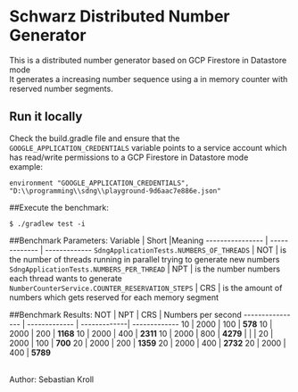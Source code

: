 # Schwarz Distributed Number Generator
This is a distributed number generator based on GCP Firestore in Datastore mode
<br> It generates a increasing number sequence using a in memory counter with reserved number segments. 

## Run it locally
Check the build.gradle file and ensure that the `GOOGLE_APPLICATION_CREDENTIALS` variable points to a service account which has read/write permissions to a GCP Firestore in Datastore mode 
<br> example:
```
environment "GOOGLE_APPLICATION_CREDENTIALS", "D:\\programming\\sdng\\playground-9d6aac7e886e.json" 
```

##Execute the benchmark:
```
$ ./gradlew test -i
```


##Benchmark Parameters:
Variable | Short |Meaning
---------------- | ------------- | -------------
`SdngApplicationTests.NUMBERS_OF_THREADS`  | NOT | is the number of threads running in parallel trying to generate new numbers
`SdngApplicationTests.NUMBERS_PER_THREAD` | NPT | is the number numbers each thread wants to generate
`NumberCounterService.COUNTER_RESERVATION_STEPS`  | CRS | is the amount of numbers which gets reserved for each memory segment 
 
 ##Benchmark Results:
 NOT | NPT | CRS | Numbers per second
 ---------------- | ------------- | -------------| -------------
 10 | 2000 | 100 | **578**
 10 | 2000 | 200 | **1168**
 10 | 2000 | 400 | **2311**
 10 | 2000 | 800 | **4279**
 |  | | 
 20 | 2000 | 100 | **700**
 20 | 2000 | 200 | **1359**
 20 | 2000 | 400 | **2732**
 20 | 2000 | 400 | **5789**
 
 <br> Author: Sebastian Kroll